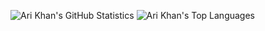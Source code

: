 ![Ari Khan's GitHub Statistics](https://github-readme-stats.vercel.app/api?username=Ari-Khan&theme=default&show_icons=true&hide_border=false&count_private=true)
![Ari Khan's Top Languages](https://github-readme-stats.vercel.app/api/top-langs/?username=Ari-Khan&size_weight=1&count_weight=0&layout=donut)

